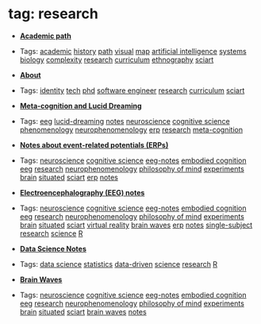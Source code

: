 
# tag: research

 * **[Academic path](../content/notebook/maps/academic.md)**

  * Tags:  <a class="tag" href="#!tags/academic.md">academic</a>  <a class="tag" href="#!tags/history.md">history</a>  <a class="tag" href="#!tags/path.md">path</a>  <a class="tag" href="#!tags/visual.md">visual</a>  <a class="tag" href="#!tags/map.md">map</a>  <a class="tag" href="#!tags/artificial intelligence.md">artificial intelligence</a>  <a class="tag" href="#!tags/systems biology.md">systems biology</a>  <a class="tag" href="#!tags/complexity.md">complexity</a>  <a class="tag" href="#!tags/research.md">research</a>  <a class="tag" href="#!tags/curriculum.md">curriculum</a>  <a class="tag" href="#!tags/ethnography.md">ethnography</a>  <a class="tag" href="#!tags/sciart.md">sciart</a>
 * **[About](../about.md)**

  * Tags:  <a class="tag" href="#!tags/identity.md">identity</a>  <a class="tag" href="#!tags/tech.md">tech</a>  <a class="tag" href="#!tags/phd.md">phd</a>  <a class="tag" href="#!tags/software engineer.md">software engineer</a>  <a class="tag" href="#!tags/research.md">research</a>  <a class="tag" href="#!tags/curriculum.md">curriculum</a>  <a class="tag" href="#!tags/sciart.md">sciart</a>
 * **[Meta-cognition and Lucid Dreaming](../content/notebook/captures/notes/lucid-dreaming-notes.md)**

  * Tags:  <a class="tag" href="#!tags/eeg.md">eeg</a>  <a class="tag" href="#!tags/lucid-dreaming.md">lucid-dreaming</a>  <a class="tag" href="#!tags/notes.md">notes</a>  <a class="tag" href="#!tags/neuroscience.md">neuroscience</a>  <a class="tag" href="#!tags/cognitive science.md">cognitive science</a>  <a class="tag" href="#!tags/phenomenology.md">phenomenology</a>  <a class="tag" href="#!tags/neurophenomenology.md">neurophenomenology</a>  <a class="tag" href="#!tags/erp.md">erp</a>  <a class="tag" href="#!tags/research.md">research</a>  <a class="tag" href="#!tags/meta-cognition.md">meta-cognition</a>
 * **[Notes about event-related potentials (ERPs)](../content/notebook/captures/notes/erp-notes.md)**

  * Tags:  <a class="tag" href="#!tags/neuroscience.md">neuroscience</a>  <a class="tag" href="#!tags/cognitive science.md">cognitive science</a>  <a class="tag" href="#!tags/eeg-notes.md">eeg-notes</a>  <a class="tag" href="#!tags/embodied cognition.md">embodied cognition</a>  <a class="tag" href="#!tags/eeg.md">eeg</a>  <a class="tag" href="#!tags/research.md">research</a>  <a class="tag" href="#!tags/neurophenomenology.md">neurophenomenology</a>  <a class="tag" href="#!tags/philosophy of mind.md">philosophy of mind</a>  <a class="tag" href="#!tags/experiments.md">experiments</a>  <a class="tag" href="#!tags/brain.md">brain</a>  <a class="tag" href="#!tags/situated.md">situated</a>  <a class="tag" href="#!tags/sciart.md">sciart</a>  <a class="tag" href="#!tags/erp.md">erp</a>  <a class="tag" href="#!tags/notes.md">notes</a>
 * **[Electroencephalography (EEG) notes](../content/notebook/captures/notes/eeg-notes.md)**

  * Tags:  <a class="tag" href="#!tags/neuroscience.md">neuroscience</a>  <a class="tag" href="#!tags/cognitive science.md">cognitive science</a>  <a class="tag" href="#!tags/eeg-notes.md">eeg-notes</a>  <a class="tag" href="#!tags/embodied cognition.md">embodied cognition</a>  <a class="tag" href="#!tags/eeg.md">eeg</a>  <a class="tag" href="#!tags/research.md">research</a>  <a class="tag" href="#!tags/neurophenomenology.md">neurophenomenology</a>  <a class="tag" href="#!tags/philosophy of mind.md">philosophy of mind</a>  <a class="tag" href="#!tags/experiments.md">experiments</a>  <a class="tag" href="#!tags/brain.md">brain</a>  <a class="tag" href="#!tags/situated.md">situated</a>  <a class="tag" href="#!tags/sciart.md">sciart</a>  <a class="tag" href="#!tags/virtual reality.md">virtual reality</a>  <a class="tag" href="#!tags/brain waves.md">brain waves</a>  <a class="tag" href="#!tags/erp.md">erp</a>  <a class="tag" href="#!tags/notes.md">notes</a>  <a class="tag" href="#!tags/single-subject research.md">single-subject research</a>  <a class="tag" href="#!tags/science.md">science</a>  <a class="tag" href="#!tags/R.md">R</a>
 * **[Data Science Notes](../content/notebook/captures/notes/data-science-notes.md)**

  * Tags:  <a class="tag" href="#!tags/data science.md">data science</a>  <a class="tag" href="#!tags/statistics.md">statistics</a>  <a class="tag" href="#!tags/data-driven.md">data-driven</a>  <a class="tag" href="#!tags/science.md">science</a>  <a class="tag" href="#!tags/research.md">research</a>  <a class="tag" href="#!tags/R.md">R</a>
 * **[Brain Waves](../content/notebook/captures/notes/brain-waves-notes.md)**

  * Tags:  <a class="tag" href="#!tags/neuroscience.md">neuroscience</a>  <a class="tag" href="#!tags/cognitive science.md">cognitive science</a>  <a class="tag" href="#!tags/eeg-notes.md">eeg-notes</a>  <a class="tag" href="#!tags/embodied cognition.md">embodied cognition</a>  <a class="tag" href="#!tags/eeg.md">eeg</a>  <a class="tag" href="#!tags/research.md">research</a>  <a class="tag" href="#!tags/neurophenomenology.md">neurophenomenology</a>  <a class="tag" href="#!tags/philosophy of mind.md">philosophy of mind</a>  <a class="tag" href="#!tags/experiments.md">experiments</a>  <a class="tag" href="#!tags/brain.md">brain</a>  <a class="tag" href="#!tags/situated.md">situated</a>  <a class="tag" href="#!tags/sciart.md">sciart</a>  <a class="tag" href="#!tags/brain waves.md">brain waves</a>  <a class="tag" href="#!tags/notes.md">notes</a>